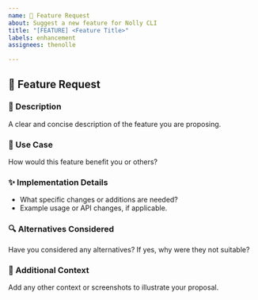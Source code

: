 ```yaml
---
name: 🚀 Feature Request
about: Suggest a new feature for Nolly CLI
title: "[FEATURE] <Feature Title>"
labels: enhancement
assignees: thenolle

---
```


## 🚀 Feature Request

### 📝 Description
A clear and concise description of the feature you are proposing.

### 🌟 Use Case
How would this feature benefit you or others?

### ✨ Implementation Details
- What specific changes or additions are needed?
- Example usage or API changes, if applicable.

### 🔍 Alternatives Considered
Have you considered any alternatives? If yes, why were they not suitable?

### 📄 Additional Context
Add any other context or screenshots to illustrate your proposal.
